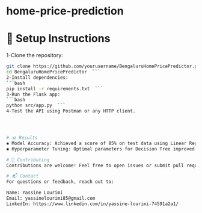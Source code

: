 # home-price-prediction

# 🔧 Setup Instructions
1-Clone the repository:
```bash
git clone https://github.com/yourusername/BengaluruHomePricePredictor.git  
cd BengaluruHomePricePredictor  ```
2-Install dependencies:
```bash
pip install -r requirements.txt  ```
3-Run the Flask app:
```bash
python src/app.py  ```
4-Test the API using Postman or any HTTP client.




# 📊 Results
◾ Model Accuracy: Achieved a score of 85% on test data using Linear Regression.
◾ Hyperparameter Tuning: Optimal parameters for Decision Tree improved prediction accuracy.

# 🤝 Contributing
Contributions are welcome! Feel free to open issues or submit pull requests to improve this project.

# 📬 Contact
For questions or feedback, reach out to:

Name: Yassine Lourimi
Email: yassinelourimi85@gmail.com
LinkedIn: https://www.linkedin.com/in/yassine-lourimi-74591a2a1/
